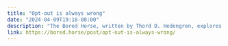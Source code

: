 ```yaml
---
title: "Opt-out is always wrong"
date: "2024-04-09T19:18-08:00"
description: "The Bored Horse, written by Thord D. Hedengren, explores the intersection between technology and culture, with all that entails."
link: https://bored.horse/post/opt-out-is-always-wrong/
---
```

